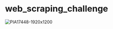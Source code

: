 # web_scraping_challenge

![PIA17448-1920x1200](https://user-images.githubusercontent.com/69160361/101098943-096b1c80-3581-11eb-9262-e3a3cedbfe43.jpg)
